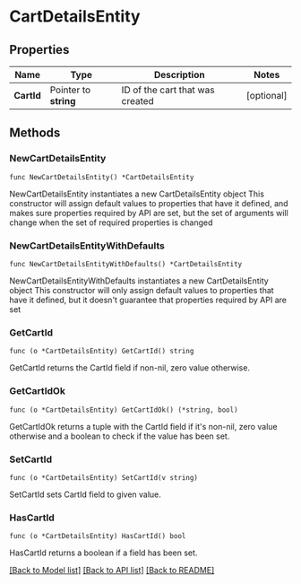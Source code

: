 # CartDetailsEntity

## Properties

Name | Type | Description | Notes
------------ | ------------- | ------------- | -------------
**CartId** | Pointer to **string** | ID of the cart that was created | [optional] 

## Methods

### NewCartDetailsEntity

`func NewCartDetailsEntity() *CartDetailsEntity`

NewCartDetailsEntity instantiates a new CartDetailsEntity object
This constructor will assign default values to properties that have it defined,
and makes sure properties required by API are set, but the set of arguments
will change when the set of required properties is changed

### NewCartDetailsEntityWithDefaults

`func NewCartDetailsEntityWithDefaults() *CartDetailsEntity`

NewCartDetailsEntityWithDefaults instantiates a new CartDetailsEntity object
This constructor will only assign default values to properties that have it defined,
but it doesn't guarantee that properties required by API are set

### GetCartId

`func (o *CartDetailsEntity) GetCartId() string`

GetCartId returns the CartId field if non-nil, zero value otherwise.

### GetCartIdOk

`func (o *CartDetailsEntity) GetCartIdOk() (*string, bool)`

GetCartIdOk returns a tuple with the CartId field if it's non-nil, zero value otherwise
and a boolean to check if the value has been set.

### SetCartId

`func (o *CartDetailsEntity) SetCartId(v string)`

SetCartId sets CartId field to given value.

### HasCartId

`func (o *CartDetailsEntity) HasCartId() bool`

HasCartId returns a boolean if a field has been set.


[[Back to Model list]](../README.md#documentation-for-models) [[Back to API list]](../README.md#documentation-for-api-endpoints) [[Back to README]](../README.md)



